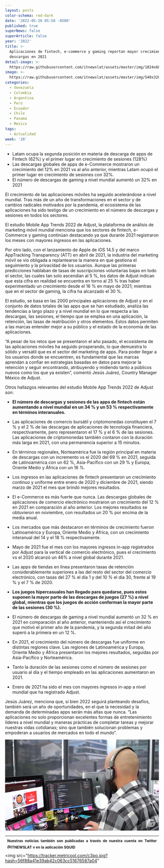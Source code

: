 ```yaml
---
layout: posts
color-schema: red-dark
date: '2022-05-20 05:58 -0500'
published: true
superNews: false
superArticle: false
year: '2022'
title: >-
  Aplicaciones de fintech, e-commerce y gaming reportan mayor crecimiento en
  descargas en 2021 
detail-image: >-
  https://raw.githubusercontent.com/itnewslat/assets/master/img/1024x680/E-commerce-g.jpg
image: >-
  https://raw.githubusercontent.com/itnewslat/assets/master/img/540x320/E-commerce-p.jpg
categories:
  - Venezuela
  - Colombia
  - Argentina
  - Perú
  - Ecuador
  - Chile
  - Panama
  - Mexico
tags:
  - Actualidad
week: '20'
---
```

- Latam ocupa la segunda posición en materia de descarga de apps de Fintech (62%) y el primer lugar en crecimiento de sesiones (128%)
- Las descargas globales de apps de e-Commerce mostraron un crecimiento del 12% en 2021 vs al año anterior, mientras Latam ocupó el primer lugar en crecimiento de sesiones con 32%.
- El número de descargas de gaming a nivel mundial aumentó un 32% en 2021

El crecimiento de las aplicaciones móviles ha seguido acelerándose a nivel mundial. Tras más de un año de transformaciones en el sector y de cambios radicales motivados por la pandemia, el ecosistema de las aplicaciones ha sido testigo de un crecimiento en el número de descargas y sesiones en todos los sectores.
 
El estudio Mobile App Trends 2022 de Adjust, la plataforma de análisis de marketing móvil mundial menciona que los sectores de fintech,  e-Commerce y gaming continúan destacando ya que durante 2021 registraron los meses con mayores ingresos en las aplicaciones.
 
Por otro lado, con el lanzamiento de Apple de iOS 14.5 y del marco AppTracking Transparency (ATT) en abril de 2021, la industria del marketing móvil se vio obligada a replantearse la manera en que gestiona el seguimiento y la privacidad de los usuarios. Aunque las primeras predicciones hablaban de tasas de suscripciones voluntarias bajas en todo el sector, las cuales tan solo ascendían al 5 %, los datos de Adjust indican que esta cifra en realidad se encuentra en torno al 25 % tras haber experimentado un crecimiento desde el 16 % en mayo de 2021; mientras que en el sector de gaming, la cifra ha alcanzado el 30 %.
 
El estudio, se basa en las 2000 principales aplicaciones de Adjust y en el conjunto de datos totales de las apps que se han estudiado, analiza las tendencias a largo plazo y a nivel mundial en lo que respecta a las descargas, las sesiones, el tiempo que se emplea en una aplicación, la retención, las tasas de reatribución y otros elementos. Estos datos permiten a las marcas entender mejor a su público y el estado de la economía de las aplicaciones.
 
“A pesar de los retos que se presentaron el año pasado, el ecosistema de las aplicaciones móviles ha seguido prosperando, lo que demuestra lo sólido y versátil que es el sector del marketing de apps. Para poder llegar a los usuarios donde se encuentren, es fundamental que las marcas aprendan a confiar en estrategias basadas en datos para mejorar la retención y seguir encontrando, atribuyendo y midiendo tanto a públicos nuevos como los que ya existen”, comentó  Jesús Juárez, Country Manager México de Adjust.
 
 
Otros hallazgos relevantes del estudio Mobile App Trends 2022 de Adjust son:
 
- **El número de descargas y sesiones de las apps de fintech están aumentando a nivel mundial en un 34 % y un 53 % respectivamente en términos interanuales.**

- Las aplicaciones de comercio bursátil y criptomonedas constituyen el 7 % y el 2 % de las descargas de aplicaciones de tecnología financiera, respectivamente, pero representaron el 17 % y el 6 % de las sesiones. Las aplicaciones de criptomonedas también contaron con la duración más larga en 2021, con una permanencia superior a 15 minutos. 
- En términos regionales, Norteamérica fue la región principal en materia de descargas con un incremento vs el 2020 del 69 % en 2021, seguida de Latinoamérica con un 62 %, Asia-Pacífico con un 29 % y Europa, Oriente Medio y África con un 16 %. 
- Los ingresos en las aplicaciones de fintech presentaron un crecimiento continuo y uniforme entre enero de 2020 y diciembre de 2021, siendo marzo de 2021 el mes que brindó mejores resultados.

 
- El e-Commerce es más fuerte que nunca. Las descargas globales de aplicaciones de comercio electrónico mostraron un crecimiento del 12 % en 2021 en comparación al año anterior. Los mejores resultados se obtuvieron en noviembre, con resultados un 20 % por encima de la media anual.

- Los mercados que más destacaron en términos de crecimiento fueron Latinoamérica y Europa, Oriente Medio y África, con un crecimiento interanual del 14 y el 18 % respectivamente. 
- Mayo de 2021 fue el mes con los mayores ingresos in-app registrados por Adjust para la vertical de comercio electrónico, pues el crecimiento vs el 2020 alcanzó un 46% a nivel global durante 2021.
- Las apps de tiendas en línea presentaron tasas de retención considerablemente superiores a las del resto del sector del comercio electrónico, con tasas del 27 % el día 1 y del 10 % el día 30, frente al 19 % y el 7 % de 2020.

- **Los juegos hipercasuales han llegado para quedarse, pues estos suponen la mayor parte de las descargas de juegos (27 %) a nivel global, mientras que los juegos de acción conforman la mayor parte de las sesiones (30 %).**

- El número de descargas de gaming a nivel mundial aumentó un 32 % en 2021 en comparación al año anterior, manteniendo así el crecimiento que motivó el primer año de la pandemia, y la segunda mitad del año superó a la primera en un 12 %.
- En 2021, el crecimiento del número de descargas fue uniforme en distintas regiones clave. Las regiones de Latinoamérica y Europa, Oriente Medio y África presentaron los mejores resultados, seguidas por Asia-Pacífico y Norteamérica.
- Tanto la duración de las sesiones como el número de sesiones por usuario al día y el tiempo empleado en las aplicaciones aumentaron en 2021.
- Enero de 2021 ha sido el mes con mayores ingresos in-app a nivel mundial que ha registrado Adjust.

 
Jesús Juárez, menciona que, si bien 2022 seguirá planteando desafíos, también será un año de oportunidades, en el que la necesidad y la demanda de determinadas apps serán más altas que nunca. “Las aplicaciones no solo proporcionan excelentes formas de entretenimiento líderes a nivel mundial y maneras prácticas de completar tareas y mejorar nuestras vidas cotidianas; sino que también solucionan problemas y empoderan a usuarios de mercados en todo el mundo”. 

![](https://raw.githubusercontent.com/itnewslat/assets/master/img/540x320/E-commerce-p.jpg)

<table style="height: 42px;" width="569">
<tbody>
<tr>
<td style="text-align: justify;"><sub><strong>Nuestras noticias también son publicadas a través de nuestra cuenta en Twitter <a href="https://twitter.com/itnewslat?lang=es">@ITNEWSLAT</a> y en la aplicación <a href="https://squidapp.co/en/">SQUID</a></strong></sub></td>
</tr>
</tbody>
</table>

<img src="https://tracker.metricool.com/c3po.jpg?hash=56f88a41e39ab42c063cc51676587a04"